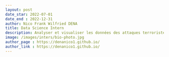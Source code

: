 ```yaml
---
layout: post
date_star: 2022-07-01 
date_end : 2022-12-31
author: Nico Frank Wilfried DENA
title: Data Science Intern
description: Analyser et visualiser les données des attaques terroristes et des PDIs au G3 Sahel (Burkina Faso-Mali-Niger) - Djihadiste Tracker
image: /images/inters/bio-photo.jpg
author_page : https://denanico1.github.io/
author_link : https://denanico1.github.io/
---
```





